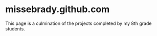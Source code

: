 # missebrady.github.com
This page is a culmination of the projects completed by my 8th grade students.
